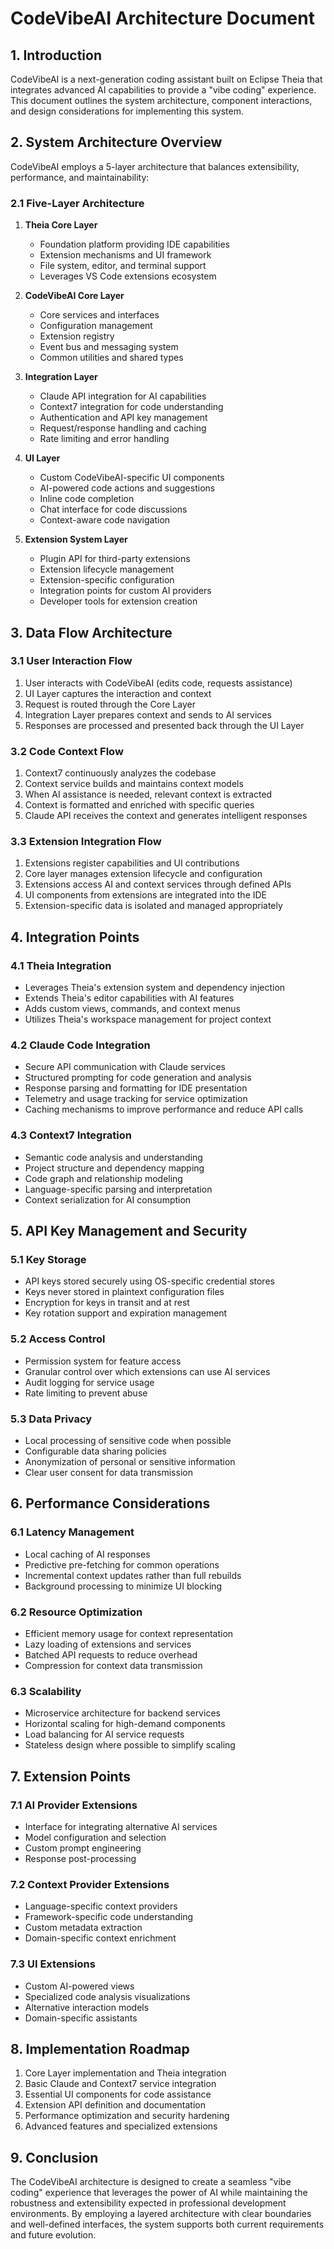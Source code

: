 # CodeVibeAI Architecture Document

## 1. Introduction

CodeVibeAI is a next-generation coding assistant built on Eclipse Theia that integrates advanced AI capabilities to provide a "vibe coding" experience. This document outlines the system architecture, component interactions, and design considerations for implementing this system.

## 2. System Architecture Overview

CodeVibeAI employs a 5-layer architecture that balances extensibility, performance, and maintainability:

### 2.1 Five-Layer Architecture

1. **Theia Core Layer**
   - Foundation platform providing IDE capabilities
   - Extension mechanisms and UI framework
   - File system, editor, and terminal support
   - Leverages VS Code extensions ecosystem

2. **CodeVibeAI Core Layer**
   - Core services and interfaces
   - Configuration management
   - Extension registry
   - Event bus and messaging system
   - Common utilities and shared types

3. **Integration Layer**
   - Claude API integration for AI capabilities
   - Context7 integration for code understanding
   - Authentication and API key management
   - Request/response handling and caching
   - Rate limiting and error handling

4. **UI Layer**
   - Custom CodeVibeAI-specific UI components
   - AI-powered code actions and suggestions
   - Inline code completion
   - Chat interface for code discussions
   - Context-aware code navigation

5. **Extension System Layer**
   - Plugin API for third-party extensions
   - Extension lifecycle management
   - Extension-specific configuration
   - Integration points for custom AI providers
   - Developer tools for extension creation

## 3. Data Flow Architecture

### 3.1 User Interaction Flow

1. User interacts with CodeVibeAI (edits code, requests assistance)
2. UI Layer captures the interaction and context
3. Request is routed through the Core Layer
4. Integration Layer prepares context and sends to AI services
5. Responses are processed and presented back through the UI Layer

### 3.2 Code Context Flow

1. Context7 continuously analyzes the codebase
2. Context service builds and maintains context models
3. When AI assistance is needed, relevant context is extracted
4. Context is formatted and enriched with specific queries
5. Claude API receives the context and generates intelligent responses

### 3.3 Extension Integration Flow

1. Extensions register capabilities and UI contributions
2. Core layer manages extension lifecycle and configuration
3. Extensions access AI and context services through defined APIs
4. UI components from extensions are integrated into the IDE
5. Extension-specific data is isolated and managed appropriately

## 4. Integration Points

### 4.1 Theia Integration

- Leverages Theia's extension system and dependency injection
- Extends Theia's editor capabilities with AI features
- Adds custom views, commands, and context menus
- Utilizes Theia's workspace management for project context

### 4.2 Claude Code Integration

- Secure API communication with Claude services
- Structured prompting for code generation and analysis
- Response parsing and formatting for IDE presentation
- Telemetry and usage tracking for service optimization
- Caching mechanisms to improve performance and reduce API calls

### 4.3 Context7 Integration

- Semantic code analysis and understanding
- Project structure and dependency mapping
- Code graph and relationship modeling
- Language-specific parsing and interpretation
- Context serialization for AI consumption

## 5. API Key Management and Security

### 5.1 Key Storage

- API keys stored securely using OS-specific credential stores
- Keys never stored in plaintext configuration files
- Encryption for keys in transit and at rest
- Key rotation support and expiration management

### 5.2 Access Control

- Permission system for feature access
- Granular control over which extensions can use AI services
- Audit logging for service usage
- Rate limiting to prevent abuse

### 5.3 Data Privacy

- Local processing of sensitive code when possible
- Configurable data sharing policies
- Anonymization of personal or sensitive information
- Clear user consent for data transmission

## 6. Performance Considerations

### 6.1 Latency Management

- Local caching of AI responses
- Predictive pre-fetching for common operations
- Incremental context updates rather than full rebuilds
- Background processing to minimize UI blocking

### 6.2 Resource Optimization

- Efficient memory usage for context representation
- Lazy loading of extensions and services
- Batched API requests to reduce overhead
- Compression for context data transmission

### 6.3 Scalability

- Microservice architecture for backend services
- Horizontal scaling for high-demand components
- Load balancing for AI service requests
- Stateless design where possible to simplify scaling

## 7. Extension Points

### 7.1 AI Provider Extensions

- Interface for integrating alternative AI services
- Model configuration and selection
- Custom prompt engineering
- Response post-processing

### 7.2 Context Provider Extensions

- Language-specific context providers
- Framework-specific code understanding
- Custom metadata extraction
- Domain-specific context enrichment

### 7.3 UI Extensions

- Custom AI-powered views
- Specialized code analysis visualizations
- Alternative interaction models
- Domain-specific assistants

## 8. Implementation Roadmap

1. Core Layer implementation and Theia integration
2. Basic Claude and Context7 service integration
3. Essential UI components for code assistance
4. Extension API definition and documentation
5. Performance optimization and security hardening
6. Advanced features and specialized extensions

## 9. Conclusion

The CodeVibeAI architecture is designed to create a seamless "vibe coding" experience that leverages the power of AI while maintaining the robustness and extensibility expected in professional development environments. By employing a layered architecture with clear boundaries and well-defined interfaces, the system supports both current requirements and future evolution.